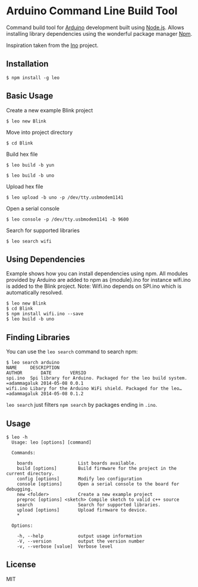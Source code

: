 # Arduino Command Line Build Tool

Command build tool for [Arduino][arduino] development built using
[Node.js][nodejs]. Allows installing library dependencies using the wonderful
package manager [Npm][npm].

Inspiration taken from the [Ino][ino] project.

## Installation

`$ npm install -g leo`


## Basic Usage

Create a new example Blink project

`$ leo new Blink`

Move into project directory

`$ cd Blink`

Build hex file

`$ leo build -b yun`

`$ leo build -b uno`


Upload hex file

`$ leo upload -b uno -p /dev/tty.usbmodem1141`

Open a serial console

`$ leo console -p /dev/tty.usbmodem1141 -b 9600`

Search for supported libraries

`$ leo search wifi`


## Using Dependencies

Example shows how you can install dependencies using npm. All modules provided by
Arduino are added to npm as {module}.ino for instance wifi.ino is added to the
Blink project. Note: Wifi.ino depends on SPI.ino which is automatically resolved.

```
$ leo new Blink
$ cd Blink
$ npm install wifi.ino --save
$ leo build -b uno
```

## Finding Libraries

You can use the `leo search` command to search npm:

```
$ leo search arduino
NAME     DESCRIPTION                                                 AUTHOR       DATE       VERSIO
spi.ino  Spi library for Arduino. Packaged for the leo build system. =adammagaluk 2014-05-08 0.0.1
wifi.ino Libary for the Arduino WiFi shield. Packaged for the leo…   =adammagaluk 2014-05-08 0.1.2
```

`leo search` just filters `npm search` by packages ending in `.ino`.

## Usage

```
$ leo -h
  Usage: leo [options] [command]

  Commands:

    boards                 List boards available.
    build [options]        Build firmware for the project in the current directory.
    config [options]       Modify leo configuration
    console [options]      Open a serial console to the board for debugging.
    new <folder>           Create a new example project
    preproc [options] <sketch> Compile sketch to valid c++ source
    search                 Search for supported libraries.
    upload [options]       Upload firmware to device.
    *

  Options:

    -h, --help             output usage information
    -V, --version          output the version number
    -v, --verbose [value]  Verbose level
```

## License

MIT

[nodejs]: http://nodejs.org/ "Node.js"
[arduino]: http://arduino.cc/ "Arduino"
[ino]: http://inotool.org/ "Ino Build Tool"
[npm]: http://npmjs.org/ "Node Package Manager"
